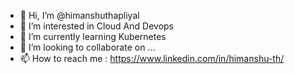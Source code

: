 - 👋 Hi, I’m @himanshuthapliyal
- 👀 I’m interested in Cloud And Devops
- 🌱 I’m currently learning Kubernetes
- 💞️ I’m looking to collaborate on ...
- 📫 How to reach me :
https://www.linkedin.com/in/himanshu-th/

<!---
himanshuthapliyal/himanshuthapliyal is a ✨ special ✨ repository because its `README.md` (this file) appears on your GitHub profile.
You can click the Preview link to take a look at your changes.
--->
